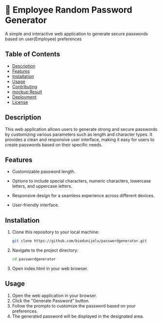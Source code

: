 # 📐  Employee Random Password Generator

A simple and interactive web application to generate secure passwords based on user(Employee) preferences

## Table of Contents

- [Description](#description)
- [Features](#features)
- [Installation](#installation)
- [Usage](#usage)
- [Contributing](#contributing)
- [mockup Result](#mockup-result)
- [Deployment](#deployment)
- [License](#license)

## Description
This web application allows users to generate strong and secure passwords by customizing various parameters such as length and character types. It provides a clean and responsive user interface, making it easy for users to create passwords based on their specific needs.

## Features

* Customizable password length.

* Options to include special characters, numeric characters, lowercase letters, and uppercase letters.

* Responsive design for a seamless experience across different devices.

* User-friendly interface.

## Installation

1. Clone this repository to your local machine:

    ```bash
    git clone https://github.com/biodunijelu/passwordgenerator.git

    ```

2. Navigate to the project directory:

    ```bash
    cd passwordgenerator

    ```

3. Open index.html in your web browser.

## Usage

1. Open the web application in your browser.
2. Click the "Generate Password" button.
3. Follow the prompts to customize the password based on your preferences.
4. The generated password will be displayed in the designated area.